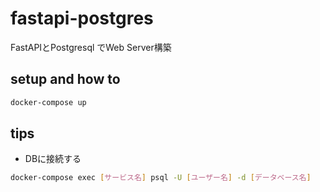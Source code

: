 # fastapi-postgres

FastAPIとPostgresql でWeb Server構築

## setup and how to

```sh
docker-compose up
```

## tips

* DBに接続する

```sh
docker-compose exec [サービス名] psql -U [ユーザー名] -d [データベース名]
```
